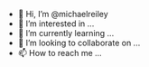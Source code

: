 - 👋 Hi, I’m @michaelreiley
- 👀 I’m interested in ...
- 🌱 I’m currently learning ...
- 💞️ I’m looking to collaborate on ...
- 📫 How to reach me ...

<!---
michaelreiley/michaelreiley is a ✨ special ✨ repository because its `README.md` (this file) appears on your GitHub profile.
You can click the Preview link to take a look at your changes.
--->

